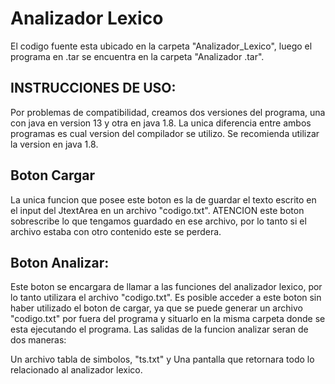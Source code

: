 # Analizador Lexico

El codigo fuente esta ubicado en la carpeta "Analizador_Lexico", luego el programa en .tar se encuentra 
en la carpeta "Analizador .tar". 

## INSTRUCCIONES DE USO:

Por problemas de compatibilidad, creamos dos versiones del programa, una con java en version 
13 y otra en java 1.8. La unica diferencia entre ambos programas es cual version del compilador 
se utilizo. Se recomienda utilizar la version en java 1.8.

## Boton Cargar
La unica funcion que posee este boton es la de guardar el texto escrito en el input
del JtextArea en un archivo "codigo.txt". ATENCION este boton sobrescribe lo que tengamos
guardado en ese archivo, por lo tanto si el archivo estaba con otro contenido este se perdera.


## Boton Analizar: 
Este boton se encargara de llamar a las funciones del analizador lexico, por lo tanto utilizara el archivo "codigo.txt". 
Es posible acceder a este boton sin haber utilizado el boton de cargar, ya que se puede generar un archivo "codigo.txt" por 
fuera del programa y situarlo en la misma carpeta donde se esta ejecutando el programa. Las salidas de la funcion
analizar seran de dos maneras:

Un archivo tabla de simbolos, "ts.txt" y
Una pantalla que retornara todo lo relacionado al analizador lexico.
